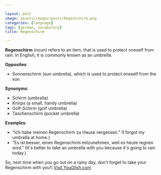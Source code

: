 ```yaml
---

layout: post
image: assets/images/posts/Regenschirm.png
categories: [language]
tags: [german, vocabulary]
title: Regenschirm

---
```


**Regenschirm** (noun) refers to an item, that is used to protect oneself from rain. In English, it is commonly known as an umbrella.

**Opposites**: 
- Sonnenschirm (sun umbrella), which is used to protect oneself from the sun.

**Synonyms**:
- Schirm (umbrella)
- Knirps (a small, handy umbrella)
- Golf-Schirm (golf umbrella)
- Taschenschirm (pocket umbrella)

**Examples**: 

- "Ich habe meinen Regenschirm zu Hause vergessen." (I forgot my umbrella at home.)
- "Es ist besser, einen Regenschirm mitzunehmen, weil es heute regnen wird." (It's better to take an umbrella with you because it's going to rain today.) 

So, next time when you go out on a rainy day, don't forget to take your Regenschirm with you!\ <a id="yg-widget-0" class="youglish-widget" data-query="Regenschirm" data-lang="german" data-components="8412" data-auto-start="0" data-bkg-color="theme_light" data-title="How%20to%20pronounce%20Regenschirm%20in%20German"  rel="nofollow" href="https://youglish.com">Visit YouGlish.com</a><script async src="https://youglish.com/public/emb/widget.js" charset="utf-8"></script>